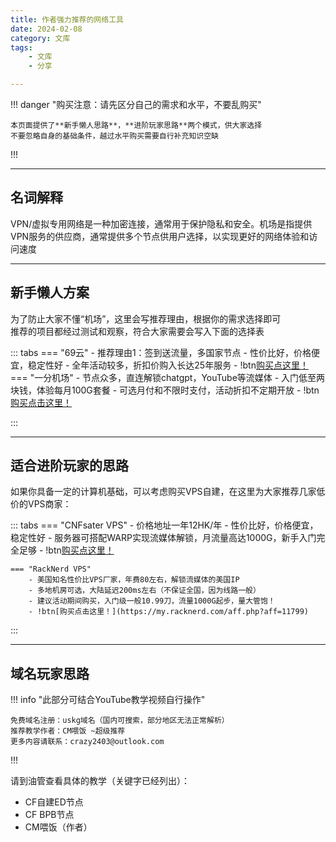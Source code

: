 ```yaml
---
title: 作者强力推荐的网络工具
date: 2024-02-08
category: 文库
tags:
    - 文库
    - 分享

---
```


!!! danger "购买注意：请先区分自己的需求和水平，不要乱购买"

    本页面提供了**新手懒人思路**，**进阶玩家思路**两个模式，供大家选择  
    不要忽略自身的基础条件，越过水平购买需要自行补充知识空缺
    
!!!

---

## 名词解释

VPN/虚拟专用网络是一种加密连接，通常用于保护隐私和安全。机场是指提供VPN服务的供应商，通常提供多个节点供用户选择，以实现更好的网络体验和访问速度

---
## 新手懒人方案

为了防止大家不懂“机场”，这里会写推荐理由，根据你的需求选择即可  
推荐的项目都经过测试和观察，符合大家需要会写入下面的选择表

::: tabs
    === "69云"
        - 推荐理由1：签到送流量，多国家节点
        - 性价比好，价格便宜，稳定性好
        - 全年活动较多，折扣价购入长达25年服务
        - !btn[购买点这里！](https://69yun69.com/auth/register?code=RkTQcS)
    === "一分机场"
        - 节点众多，直连解锁chatgpt，YouTube等流媒体
        - 入门低至两块钱，体验每月100G套餐
        - 可选月付和不限时支付，活动折扣不定期开放
        - !btn[购买点击这里！](https://yfjc.xyz/#/register?code=2IKKJz52)


:::

---

## 适合进阶玩家的思路

如果你具备一定的计算机基础，可以考虑购买VPS自建，在这里为大家推荐几家低价的VPS商家：

::: tabs
    === "CNFsater VPS"
        - 价格地址一年12HK/年
        - 性价比好，价格便宜，稳定性好
        - 服务器可搭配WARP实现流媒体解锁，月流量高达1000G，新手入门完全足够
        - !btn[购买点这里！](https://cnfaster.com/recommend/k1WP7EKWxumY)

    === "RackNerd VPS"
        - 美国知名性价比VPS厂家，年费80左右，解锁流媒体的美国IP
        - 多地机房可选，大陆延迟200ms左右（不保证全国，因为线路一般）
        - 建议活动期间购买，入门级一般10.99刀，流量1000G起步，量大管饱！
        - !btn[购买点击这里！](https://my.racknerd.com/aff.php?aff=11799)


:::

---

## 域名玩家思路
!!! info "此部分可结合YouTube教学视频自行操作"

    免费域名注册：uskg域名（国内可搜索，部分地区无法正常解析）  
    推荐教学作者：CM喂饭 ~超级推荐  
    更多内容请联系：crazy2403@outlook.com

!!!

请到油管查看具体的教学（关键字已经列出）：  
- CF自建ED节点
- CF BPB节点
- CM喂饭（作者）